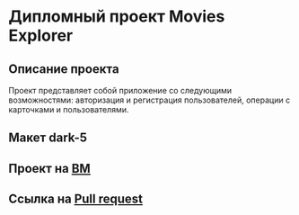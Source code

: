 # Дипломный проект Movies Explorer
## Описание проекта
Проект представляет собой приложение со следующими возможностями: авторизация и регистрация пользователей, операции с карточками и пользователями.

## Макет dark-5

## Проект на [ВМ](https://movies.methoni.nomoredomainsrocks.ru)

## Ссылка на [Pull request](https://github.com/Methoni/movies-explorer-frontend/pull/2)
